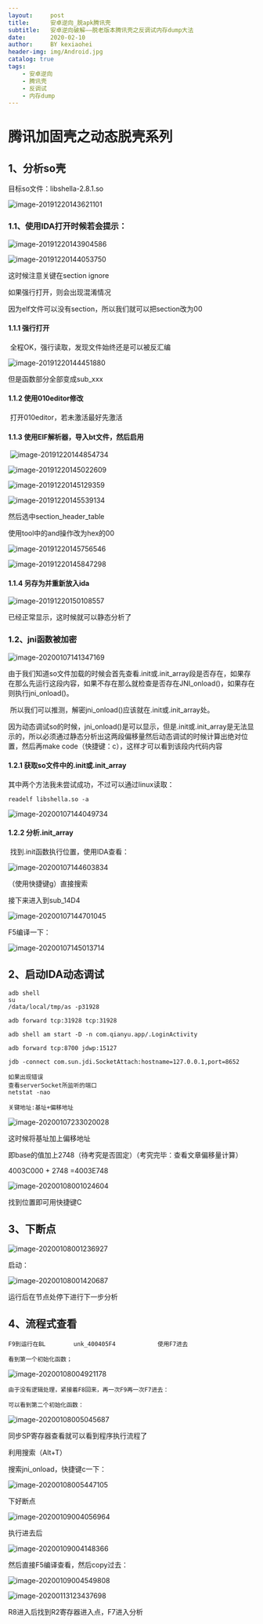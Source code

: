 ```yaml
---
layout:     post
title:      安卓逆向_脱apk腾讯壳
subtitle:   安卓逆向破解——脱老版本腾讯壳之反调试内存dump大法
date:       2020-02-10
author:     BY kexiaohei
header-img: img/Android.jpg
catalog: true
tags:
    - 安卓逆向
    - 腾讯壳
    - 反调试
    - 内存dump
---
```

# 腾讯加固壳之动态脱壳系列

## 1、分析so壳

目标so文件：libshella-2.8.1.so

![image-20191220143621101](http:frankie625641200.github.io/img/android-re/image-20191220143621101.png)

### 1.1、使用IDA打开时候若会提示：

![image-20191220143904586](http:frankie625641200.github.io/img/android-re/image-20191220143904586.png)

![image-20191220144053750](http:frankie625641200.github.io/img/android-re/image-20191220144053750.png)

这时候注意关键在section ignore

如果强行打开，则会出现混淆情况

因为elf文件可以没有section，所以我们就可以把section改为00

#### 1.1.1 强行打开

​		全程OK，强行读取，发现文件始终还是可以被反汇编

![image-20191220144451880](http:frankie625641200.github.io/img/android-re/image-20191220144451880.png)

但是函数部分全部变成sub_xxx

#### 1.1.2 使用010editor修改

​		打开010editor，若未激活最好先激活

#### 1.1.3 使用ElF解析器，导入bt文件，然后启用

​		![image-20191220144854734](http:frankie625641200.github.io/img/android-re/image-20191220144854734.png)

![image-20191220145022609](http:frankie625641200.github.io/img/android-re/image-20191220145022609.png)

![image-20191220145129359](http:frankie625641200.github.io/img/android-re/image-20191220145129359.png)

![image-20191220145539134](http:frankie625641200.github.io/img/android-re/image-20191220145539134.png)

然后选中section_header_table

使用tool中的and操作改为hex的00

![image-20191220145756546](http:frankie625641200.github.io/img/android-re/image-20191220145756546.png)

![image-20191220145847298](http:frankie625641200.github.io/img/android-re/image-20191220145847298.png)

#### 1.1.4 另存为并重新放入ida

![image-20191220150108557](http:frankie625641200.github.io/img/android-re/image-20191220150108557.png)

已经正常显示，这时候就可以静态分析了

### 1.2、jni函数被加密

![image-20200107141347169](http:frankie625641200.github.io/img/android-re/image-20200107141347169.png)

​		由于我们知道so文件加载的时候会首先查看.init或.init_array段是否存在，如果存在那么先运行这段内容，如果不存在那么就检查是否存在JNI_onload()，如果存在则执行jni_onload()。

​		所以我们可以推测，解密jni_onload()应该就在.init或.init_array处。

​		因为动态调试so的时候，jni_onload()是可以显示，但是.init或.init_array是无法显示的，所以必须通过静态分析出这两段偏移量然后动态调试的时候计算出绝对位置，然后再make code（快捷键：c），这样才可以看到该段内代码内容

#### 1.2.1 获取so文件中的.init或.init_array

其中两个方法我未尝试成功，不过可以通过linux读取：

```
readelf libshella.so -a
```

![image-20200107144049734](http:frankie625641200.github.io/img/android-re/image-20200107144049734.png)

#### 1.2.2 分析.init_array

​		找到.init函数执行位置，使用IDA查看：

![image-20200107144603834](http:frankie625641200.github.io/img/android-re/image-20200107144603834.png)

（使用快捷键g）直接搜索

接下来进入到sub_14D4

![image-20200107144701045](http:frankie625641200.github.io/img/android-re/image-20200107144701045.png)

F5编译一下：

![image-20200107145013714](http:frankie625641200.github.io/img/android-re/image-20200107145013714.png)



## 2、启动IDA动态调试

```
adb shell 
su 
/data/local/tmp/as -p31928

adb forward tcp:31928 tcp:31928

adb shell am start -D -n com.qianyu.app/.LoginActivity

adb forward tcp:8700 jdwp:15127

jdb -connect com.sun.jdi.SocketAttach:hostname=127.0.0.1,port=8652

如果出现错误
查看serverSocket所监听的端口
netstat -nao

关键地址:基址+偏移地址
```



![image-20200107233020028](http:frankie625641200.github.io/img/android-re/image-20200107233020028.png)

这时候将基址加上偏移地址

即base的值加上2748（待考究是否固定）（考究完毕：查看文章偏移量计算）

4003C000 + 2748 =4003E748

![image-20200108001024604](http:frankie625641200.github.io/img/android-re/image-20200108001024604.png)

找到位置即可用快捷键C

## 3、下断点

![image-20200108001236927](http:frankie625641200.github.io/img/android-re/image-20200108001236927.png)

启动：

![image-20200108001420687](http:frankie625641200.github.io/img/android-re/image-20200108001420687.png)

运行后在节点处停下进行下一步分析

## 4、流程式查看

```
F9到运行在BL        unk_400405F4            使用F7进去

看到第一个初始化函数；
```

![image-20200108004921178](http:frankie625641200.github.io/img/android-re/image-20200108004921178.png)

```
由于没有逻辑处理，紧接着F8回来，再一次F9再一次F7进去：
```



```
可以看到第二个初始化函数：
```

![image-20200108005045687](http:frankie625641200.github.io/img/android-re/image-20200108005045687.png)

同步SP寄存器查看就可以看到程序执行流程了

利用搜索（Alt+T）

搜索jni_onload，快捷键c一下：

![image-20200108005447105](http:frankie625641200.github.io/img/android-re/image-20200108005447105.png)

下好断点

![image-20200109004056964](http:frankie625641200.github.io/img/android-re/image-20200109004056964.png)

执行进去后

![image-20200109004148366](http:frankie625641200.github.io/img/android-re/image-20200109004148366.png)

然后直接F5编译查看，然后copy过去：

![image-20200109004549808](http:frankie625641200.github.io/img/android-re/image-20200109004549808.png)





![image-20200113123437698](http:frankie625641200.github.io/img/android-re/image-20200113123437698.png)

R8进入后找到R2寄存器进入点，F7进入分析